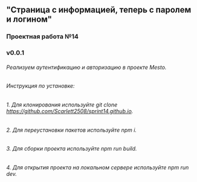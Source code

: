 ## "Страница с информацией, теперь с паролем и логином"
### Проектная работа №14
### v0.0.1
###### Реализуем аутентификацию и авторизацию в проекте Mesto.
###### Инструкция по установке: 
###### 1. Для клонирования используйте git clone https://github.com/Scarlett2508/sprint14.github.io.
###### 2. Для переустановки пакетов используйте npm i.
###### 3. Для сборки проекта используйте npm run build. 
###### 4. Для открытия проекта на локальном сервере используйте npm run dev.
